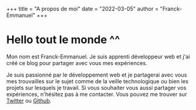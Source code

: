 +++
title = "A propos de moi"
date = "2022-03-05"
author = "Franck-Emmanuel"
+++

# Hello tout le monde ^^

Mon nom est Franck-Emmanuel. Je suis apprenti développeur web et j'ai créé ce blog pour partager avec vous mes expériences.

Je suis passionné par le développement web et je partagerai avec vous mes trouvailles sur le sujet comme de la veille technologique ou bien les projets sur lesquels je travail.
Si vous souhaiter vous aussi partager vos expériences, n'hésitez pas à me contacter. Vous pouvez me trouver sur [Twitter](https://twitter.com/R3tr8) ou [Github](https://github.com/R3tr8).

